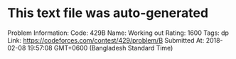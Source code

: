 # This text file was auto-generated

Problem Information:
Code: 429B
Name: Working out
Rating: 1600
Tags: dp
Link: https://codeforces.com/contest/429/problem/B
Submitted At: 2018-02-08 19:57:08 GMT+0600 (Bangladesh Standard Time)